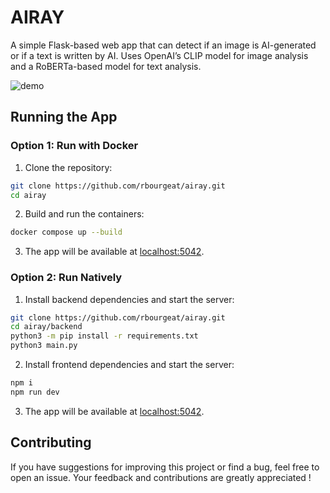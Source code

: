 # AIRAY

A simple Flask-based web app that can detect if an image is AI-generated or if a text is written by AI. Uses OpenAI’s CLIP model for image analysis and a RoBERTa-based model for text analysis.

![demo](./frontend/images/demo.gif)

## Running the App

### Option 1: Run with Docker

1.	Clone the repository:

```bash
git clone https://github.com/rbourgeat/airay.git
cd airay
```

2.	Build and run the containers:

```bash
docker compose up --build
```

3.	The app will be available at [localhost:5042](http://localhost:5042).

### Option 2: Run Natively

1.	Install backend dependencies and start the server:

```bash
git clone https://github.com/rbourgeat/airay.git
cd airay/backend
python3 -m pip install -r requirements.txt
python3 main.py
```

2.	Install frontend dependencies and start the server:

```bash
npm i
npm run dev
```

3.	The app will be available at [localhost:5042](http://localhost:5042).

## Contributing

If you have suggestions for improving this project or find a bug, feel free to open an issue. Your feedback and contributions are greatly appreciated !
